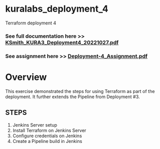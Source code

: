 # kuralabs_deployment_4
Terraform deployment 4
<h3>See full documentation here >> <a href="https://github.com/Hobsonkp/kuralabs_deployment_4/blob/main/Documentation/KSmith_KURA3_Deployment4_20221027.pdf">KSmith_KURA3_Deployment4_20221027.pdf</a></h3>
<h3>See assignment here >> <a href="https://github.com/Hobsonkp/kuralabs_deployment_4/blob/main/Documentation/Deployment-4_Assignment.pdf">Deployment-4_Assignment.pdf</a></h3>
<h1>Overview </h1>
This exercise demonstrated the steps for using Terraform as part of the deployment. It further extends the Pipeline from Deployment #3.
<h2>STEPS</h2>
<ol>
<li>Jenkins Server setup</li>
<li>Install Terraform on Jenkins Server</li>
<li>Configure credentials on Jenkins</li>
<li>Create a Pipeline build in Jenkins</li>
</ol>
